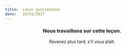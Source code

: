 ```yaml
---
title:  Leçon quotidienne
date:   19/01/2017
---
```


### <center>Nous travaillons sur cette leçon.</center>
<center>Revenez plus tard, s'il vous plaît.</center>